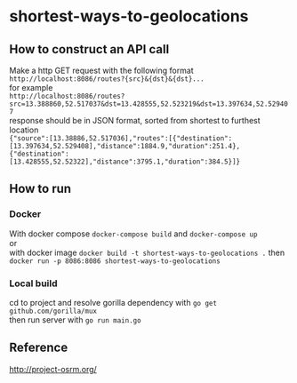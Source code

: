 # shortest-ways-to-geolocations
## How to construct an API call
 Make a http GET request with the following format\
`http://localhost:8086/routes?{src}&{dst}&{dst}...`\
for example\
`http://localhost:8086/routes?src=13.388860,52.517037&dst=13.428555,52.523219&dst=13.397634,52.529407`\
response should be in JSON format, sorted from shortest to furthest location\
`{"source":[13.38886,52.517036],"routes":[{"destination":[13.397634,52.529408],"distance":1884.9,"duration":251.4},{"destination":[13.428555,52.52322],"distance":3795.1,"duration":384.5}]}`
## How to run
### Docker
With docker compose `docker-compose build` and `docker-compose up`\
or\
with docker image `docker build -t shortest-ways-to-geolocations .` then `docker run -p 8086:8086 shortest-ways-to-geolocations`
### Local build
cd to project and resolve gorilla dependency with `go get github.com/gorilla/mux`\
then run server with `go run main.go`
## Reference
http://project-osrm.org/
